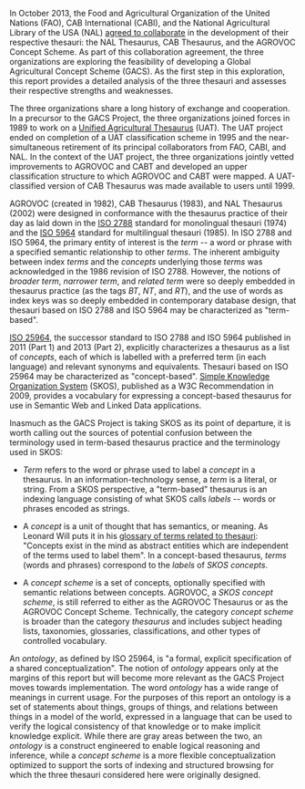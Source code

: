 In October 2013, the Food and Agricultural Organization of the United Nations
(FAO), CAB International (CABI), and the National Agricultural Library of the
USA (NAL) [agreed to
collaborate](http://aims.fao.org/community/agrovoc/blogs/national-agricultural-library-usa-cabi-and-fao-agree-collaboration-developme)
in the development of their respective thesauri: the NAL Thesaurus, CAB
Thesaurus, and the AGROVOC Concept Scheme.  As part of this collaboration
agreement, the three organizations are exploring the feasibility of developing
a Global Agricultural Concept Scheme (GACS).  As the first step in this
exploration, this report provides a detailed analysis of the three thesauri and
assesses their respective strengths and weaknesses.

The three organizations share a long history of exchange and cooperation.  In a
precursor to the GACS Project, the three organizations joined forces in 1989 to
work on a [Unified Agricultural
Thesaurus](http://www.nal.usda.gov/pubs_dbs/ann_rpts/1994/94arint.htm) (UAT).
The UAT project ended on completion of a UAT classification scheme in 1995 and
the near-simultaneous retirement of its principal collaborators from FAO, CABI,
and NAL.  In the context of the UAT project, the three organizations jointly
vetted improvements to AGROVOC and CABT and developed an upper
classification structure to which AGROVOC and CABT were mapped.  A
UAT-classified version of CAB Thesaurus was made available to users until 1999.

AGROVOC (created in 1982), CAB Thesaurus (1983), and NAL Thesaurus (2002) were
designed in conformance with the thesaurus practice of their day as laid down
in the [ISO
2788](http://www.iso.org/iso/iso_catalogue/catalogue_tc/catalogue_detail.htm?csnumber=7776)
standard for monolingual thesauri (1974) and the [ISO
5964](http://www.iso.org/iso/iso_catalogue/catalogue_tc/catalogue_detail.htm?csnumber=12159)
standard for multilingual thesauri (1985).  In ISO 2788 and ISO 5964, the
primary entity of interest is the *term* -- a word or phrase with a specified
semantic relationship to other *terms*.  The inherent ambiguity between index
*terms* and the *concepts* underlying those *terms* was acknowledged in the
1986 revision of ISO 2788.  However, the notions of *broader term*, *narrower
term*, and *related term* were so deeply embedded in thesaurus practice (as the
tags *BT*, *NT*, and *RT*), and the use of words as index keys was so deeply
embedded in contemporary database design, that thesauri based on ISO 2788 and
ISO 5964 may be characterized as "term-based".

[ISO
25964](http://www.iso.org/iso/home/store/catalogue_ics/catalogue_detail_ics.htm?csnumber=53657),
the successor standard to ISO 2788 and ISO 5964 published in 2011 (Part 1) and
2013 (Part 2), explicitly characterizes a thesaurus as a list of *concepts*,
each of which is labelled with a preferred term (in each language) and relevant
synonyms and equivalents.  Thesauri based on ISO 25964 may be characterized as
"concept-based".  [Simple Knowledge Organization
System](http://www.w3.org/TR/skos-reference/) (SKOS), published as a W3C
Recommendation in 2009, provides a vocabulary for expressing a concept-based
thesaurus for use in Semantic Web and Linked Data applications.

Inasmuch as the GACS Project is taking SKOS as its point of departure, it is
worth calling out the sources of potential confusion between the terminology
used in term-based thesaurus practice and the terminology used in SKOS:

* *Term* refers to the word or phrase used to label a *concept* in a thesaurus.
  In an information-technology sense, a *term* is a literal, or string.  From a 
  SKOS perspective, a "term-based" thesaurus is an indexing
  language consisting of what SKOS calls *labels* -- words or phrases
  encoded as strings.  

* A *concept* is a unit of thought that has semantics, or meaning.  As Leonard
  Will puts it in his [glossary of terms related to
  thesauri](http://www.willpowerinfo.co.uk/glossary.htm): "Concepts exist in
  the mind as abstract entities which are independent of the terms used to
  label them".  In a concept-based thesaurus, *terms* (words and phrases)
  correspond to the *labels* of *SKOS concepts*.

* A *concept scheme* is a set of concepts, optionally specified with
  semantic relations between concepts.  AGROVOC, a *SKOS concept scheme*,
  is still referred to either as the AGROVOC Thesaurus or as the AGROVOC 
  Concept Scheme.  Technically, the category *concept scheme* is
  broader than the category *thesaurus* and includes subject heading lists,
  taxonomies, glossaries, classifications, and other types of controlled
  vocabulary.

An *ontology*, as defined by ISO 25964, is "a formal, explicit specification of
a shared conceptualization".  The notion of *ontology* appears only at the
margins of this report but will become more relevant as the GACS Project moves
towards implementation.  The word *ontology* has a wide range of meanings in
current usage.  For the purposes of this report an ontology is a set of
statements about things, groups of things, and relations between things in a
model of the world, expressed in a language that can be used to verify the
logical consistency of that knowledge or to make implicit knowledge explicit.
While there are gray areas between the two, an *ontology* is a construct
engineered to enable logical reasoning and inference, while a *concept scheme*
is a more flexible conceptualization optimized to support the sorts of indexing
and structured browsing for which the three thesauri considered here were
originally designed.

